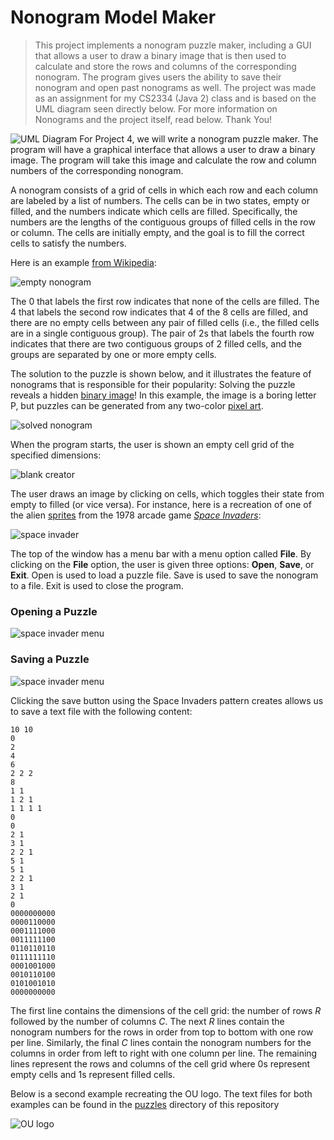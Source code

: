 # Nonogram Model Maker

>
> This project implements a nonogram puzzle maker, including a GUI that allows a user to draw a binary
>image that is then used to calculate and store the rows and columns of the corresponding nonogram.
>The program gives users the ability to save their nonogram and open past nonograms as well. The project
>was made as an assignment for my CS2334 (Java 2) class and is based on the UML diagram seen directly below.
>For more information on Nonograms and the project itself, read below. Thank You!
>

![UML Diagram](img/uml.svg)
For Project 4, we will write a nonogram puzzle maker.
The program will have a graphical interface that allows a user to draw a binary image.
The program will take this image and calculate the row and column numbers of the corresponding nonogram.

A nonogram consists of a grid of cells in which each row and each column are labeled by a list of numbers.
The cells can be in two states, empty or filled, and the numbers indicate which cells are filled.
Specifically, the numbers are the lengths of the contiguous groups of filled cells in the row or column.
The cells are initially empty, and the goal is to fill the correct cells to satisfy the numbers.

Here is an example [from Wikipedia](https://en.wikipedia.org/wiki/Nonogram#Example):

![empty nonogram](img/empty-nonogram.png)

The 0 that labels the first row indicates that none of the cells are filled.
The 4 that labels the second row indicates that 4 of the 8 cells are filled, and there are no empty cells between any pair of filled cells (i.e., the filled cells are in a single contiguous group).
The pair of 2s that labels the fourth row indicates that there are two contiguous groups of 2 filled cells, and the groups are separated by one or more empty cells.

The solution to the puzzle is shown below, and it illustrates the feature of nonograms that is responsible for their popularity: Solving the puzzle reveals a hidden [binary image](https://en.wikipedia.org/wiki/Binary_image)!
In this example, the image is a boring letter P, but puzzles can be generated from any two-color [pixel art](https://en.wikipedia.org/wiki/Pixel_art).

![solved nonogram](img/solved-nonogram.png)

When the program starts, the user is shown an empty cell grid of the specified dimensions:

![blank creator](img/blank-creator.png)

The user draws an image by clicking on cells, which toggles their state from empty to filled (or vice versa).
For instance, here is a recreation of one of the alien [sprites](https://en.wikipedia.org/wiki/Sprite_(computer_graphics)) from the 1978 arcade game [*Space Invaders*](https://en.wikipedia.org/wiki/Space_Invaders):

![space invader](img/space-invader.png)

The top of the window has a menu bar with a menu option called **File**. By clicking on the **File** option, the user is given three options: **Open**, **Save**, or **Exit**. Open is used to load a puzzle file. Save is used to save the nonogram to a file. Exit is used to close the program.


### Opening a Puzzle

![space invader menu](img/open.gif)

### Saving a Puzzle

![space invader menu](img/save.gif)

Clicking the save button using the Space Invaders pattern creates allows us to save a text file with the following content:

```text
10 10
0
2
4
6
2 2 2
8
1 1
1 2 1
1 1 1 1
0
0
2 1
3 1
2 2 1
5 1
5 1
2 2 1
3 1
2 1
0
0000000000
0000110000
0001111000
0011111100
0110110110
0111111110
0001001000
0010110100
0101001010
0000000000
```



The first line contains the dimensions of the cell grid: the number of rows *R* followed by the number of columns *C*.
The next *R* lines contain the nonogram numbers for the rows in order from top to bottom with one row per line.
Similarly, the final *C* lines contain the nonogram numbers for the columns in order from left to right with one column per line.
The remaining lines represent the rows and columns of the cell grid where 0s represent empty cells and 1s represent filled cells.

Below is a second example recreating the OU logo.
The text files for both examples can be found in the [puzzles](puzzles) directory of this repository

![OU logo](img/ou-logo.png)
